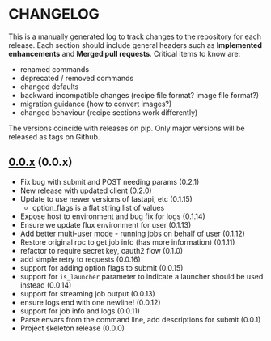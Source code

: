 # CHANGELOG

This is a manually generated log to track changes to the repository for each release.
Each section should include general headers such as **Implemented enhancements**
and **Merged pull requests**. Critical items to know are:

 - renamed commands
 - deprecated / removed commands
 - changed defaults
 - backward incompatible changes (recipe file format? image file format?)
 - migration guidance (how to convert images?)
 - changed behaviour (recipe sections work differently)

The versions coincide with releases on pip. Only major versions will be released as tags on Github.

## [0.0.x](https://github.com/flux-framework/flux-restful-api/tree/main) (0.0.x)
 - Fix bug with submit and POST needing params (0.2.1)
 - New release with updated client (0.2.0)
 - Update to use newer versions of fastapi, etc (0.1.15)
   - option_flags is a flat string list of values
 - Expose host to environment and bug fix for logs (0.1.14)
 - Ensure we update flux environment for user (0.1.13)
 - Add better multi-user mode - running jobs on behalf of user (0.1.12)
 - Restore original rpc to get job info (has more information) (0.1.11)
 - refactor to require secret key, oauth2 flow (0.1.0)
 - add simple retry to requests (0.0.16)
 - support for adding option flags to submit (0.0.15)
 - support for `is_launcher` parameter to indicate a launcher should be used instead (0.0.14)
 - support for streaming job output (0.0.13)
 - ensure logs end with one newline! (0.0.12)
 - support for job info and logs (0.0.11)
 - Parse envars from the command line, add descriptions for submit (0.0.1)
 - Project skeleton release (0.0.0)
